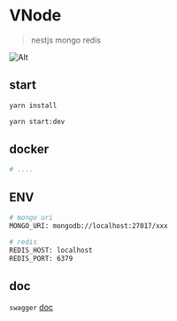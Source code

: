 # VNode

> nestjs mongo redis

![Alt](https://repobeats.axiom.co/api/embed/fd5f6c0c07eaaa16a9a32ed5067294da6dbdd4f9.svg "Repobeats analytics image")

## start

```bash
yarn install

yarn start:dev
```

## docker

```bash
# ....
```

## ENV

```bash
# mongo uri
MONGO_URI: mongodb://localhost:27017/xxx

# redis
REDIS_HOST: localhost
REDIS_PORT: 6379
```

## doc

`swagger` [doc](http://localhost:8090/doc)


